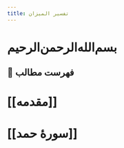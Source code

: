 ```yaml
---
title: تفسیر المیزان
---
```



# بسم‌الله‌الرحمن‌الرحیم
## 📝 فهرست مطالب
# [[مقدمه]]
# [[سورۀ حمد]]

